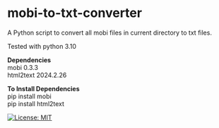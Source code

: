 # mobi-to-txt-converter
A Python script to convert all mobi files in current directory to txt files.

Tested with python 3.10

**Dependencies**    
mobi 0.3.3    
html2text 2024.2.26    

**To Install Dependencies**     
pip install mobi    
pip install html2text

[![License: MIT](https://img.shields.io/badge/License-MIT-green.svg)](https://opensource.org/licenses/MIT)
